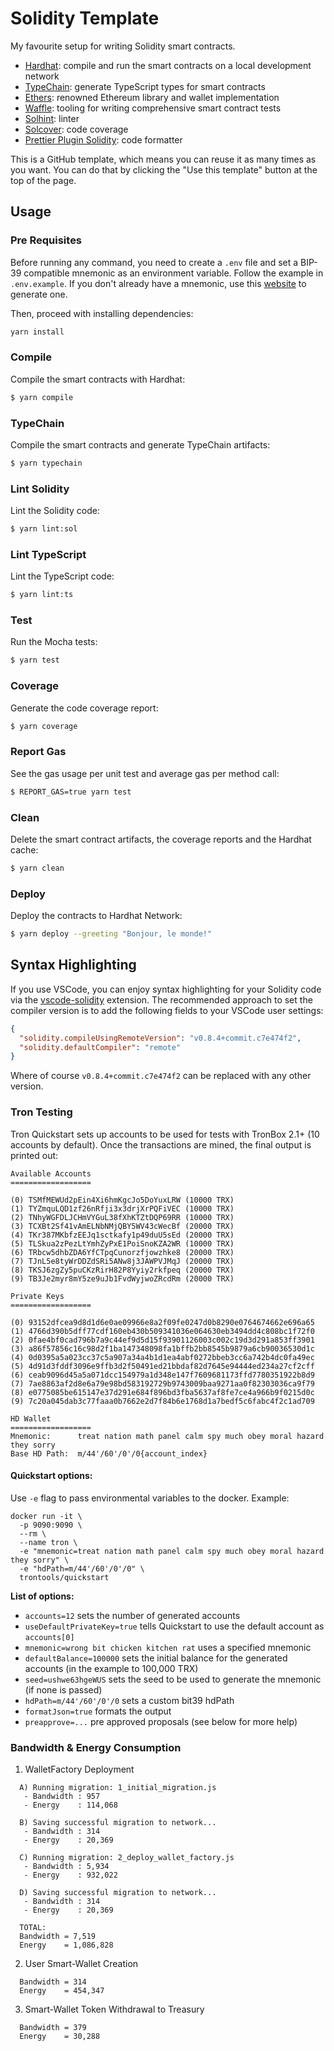 # Solidity Template

My favourite setup for writing Solidity smart contracts.

- [Hardhat](https://github.com/nomiclabs/hardhat): compile and run the smart contracts on a local development network
- [TypeChain](https://github.com/ethereum-ts/TypeChain): generate TypeScript types for smart contracts
- [Ethers](https://github.com/ethers-io/ethers.js/): renowned Ethereum library and wallet implementation
- [Waffle](https://github.com/EthWorks/Waffle): tooling for writing comprehensive smart contract tests
- [Solhint](https://github.com/protofire/solhint): linter
- [Solcover](https://github.com/sc-forks/solidity-coverage): code coverage
- [Prettier Plugin Solidity](https://github.com/prettier-solidity/prettier-plugin-solidity): code formatter

This is a GitHub template, which means you can reuse it as many times as you want. You can do that by clicking the "Use this
template" button at the top of the page.

## Usage

### Pre Requisites

Before running any command, you need to create a `.env` file and set a BIP-39 compatible mnemonic as an environment
variable. Follow the example in `.env.example`. If you don't already have a mnemonic, use this [website](https://iancoleman.io/bip39/) to generate one.

Then, proceed with installing dependencies:

```sh
yarn install
```

### Compile

Compile the smart contracts with Hardhat:

```sh
$ yarn compile
```

### TypeChain

Compile the smart contracts and generate TypeChain artifacts:

```sh
$ yarn typechain
```

### Lint Solidity

Lint the Solidity code:

```sh
$ yarn lint:sol
```

### Lint TypeScript

Lint the TypeScript code:

```sh
$ yarn lint:ts
```

### Test

Run the Mocha tests:

```sh
$ yarn test
```

### Coverage

Generate the code coverage report:

```sh
$ yarn coverage
```

### Report Gas

See the gas usage per unit test and average gas per method call:

```sh
$ REPORT_GAS=true yarn test
```

### Clean

Delete the smart contract artifacts, the coverage reports and the Hardhat cache:

```sh
$ yarn clean
```

### Deploy

Deploy the contracts to Hardhat Network:

```sh
$ yarn deploy --greeting "Bonjour, le monde!"
```

## Syntax Highlighting

If you use VSCode, you can enjoy syntax highlighting for your Solidity code via the
[vscode-solidity](https://github.com/juanfranblanco/vscode-solidity) extension. The recommended approach to set the
compiler version is to add the following fields to your VSCode user settings:

```json
{
  "solidity.compileUsingRemoteVersion": "v0.8.4+commit.c7e474f2",
  "solidity.defaultCompiler": "remote"
}
```

Where of course `v0.8.4+commit.c7e474f2` can be replaced with any other version.

### Tron Testing

Tron Quickstart sets up accounts to be used for tests with TronBox 2.1+ (10 accounts by default). Once the transactions are mined, the final output is printed out:

```
Available Accounts
==================

(0) TSMfMEWUd2pEin4Xi6hmKgcJo5DoYuxLRW (10000 TRX)
(1) TYZmquLQD1zf26nRfji3x3drjXrPQFiVEC (10000 TRX)
(2) TNhyWGFDLJCHmVYGuL38fXhKTZtDQP69RR (10000 TRX)
(3) TCXBt2Sf41vAmELNbNMjQBY5WV43cWecBf (20000 TRX)
(4) TKr387MKbfzEEJq1sctkafy1p49duU5sEd (20000 TRX)
(5) TLSkua2zPezLtYmhZyPxE1PoiSnoKZA2WR (10000 TRX)
(6) TRbcw5dhbZDA6YfCTpqCunorzfjowzhke8 (20000 TRX)
(7) TJnL5e8tyWrDDZdSRi5ANw8j3JAWPVJMqJ (20000 TRX)
(8) TKSJ6zgZy5puCKzRirH82P8Yyiy2rkfpeq (20000 TRX)
(9) TB3Je2myr8mY5ze9uJb1FvdWyjwoZRcdRm (20000 TRX)

Private Keys
==================

(0) 93152dfcea9d8d1d6e0ae09966e8a2f09fe0247d0b8290e0764674662e696a65
(1) 4766d390b5dff77cdf160eb430b509341036e064630eb3494dd4c808bc1f72f0
(2) 0fae4bf0cad796b7a9c44ef9d5d15f93901126003c002c19d3d291a853ff3901
(3) a86f57856c16c98d2f1ba147348098fa1bffb2bb8545b9879a6cb90036530d1c
(4) 0d0395a5a023cc37c5a907a34a4b1d1ea4abf0272bbeb3cc6a742b4dc0fa49ec
(5) 4d91d3fddf3096e9ffb3d2f50491ed21bbdaf82d7645e94444ed234a27cf2cff
(6) ceab9096d45a5a071dcc154979a1d348e147f7609681173ffd7780351922b8d9
(7) 7ae8863af2d8e6a79e98bd583192729b9743009baa9271aa0f82303036ca9f79
(8) e0775085be615147e37d291e684f896bd3fba5637af8fe7ce4a966b9f0215d0c
(9) 7c20a045dab3c77faaa0b7662e2d7f84b6e1768d1a7bedf5c6fabc4f2c1ad709

HD Wallet
==================
Mnemonic:      treat nation math panel calm spy much obey moral hazard they sorry
Base HD Path:  m/44'/60'/0'/0{account_index}
```

#### Quickstart options:

Use `-e` flag to pass environmental variables to the docker.
Example:

```
docker run -it \
  -p 9090:9090 \
  --rm \
  --name tron \
  -e "mnemonic=treat nation math panel calm spy much obey moral hazard they sorry" \
  -e "hdPath=m/44'/60'/0'/0" \
  trontools/quickstart
```

**List of options:**

- `accounts=12` sets the number of generated accounts
- `useDefaultPrivateKey=true` tells Quickstart to use the default account as `accounts[0]`
- `mnemonic=wrong bit chicken kitchen rat` uses a specified mnemonic
- `defaultBalance=100000` sets the initial balance for the generated accounts (in the example to 100,000 TRX)
- `seed=ushwe63hgeWUS` sets the seed to be used to generate the mnemonic (if none is passed)
- `hdPath=m/44'/60'/0'/0` sets a custom bit39 hdPath
- `formatJson=true` formats the output
- `preapprove=...` pre approved proposals (see below for more help)

### Bandwidth & Energy Consumption

1. WalletFactory Deployment

```
  A) Running migration: 1_initial_migration.js
   - Bandwidth : 957
   - Energy    : 114,068

  B) Saving successful migration to network...
   - Bandwidth : 314
   - Energy    : 20,369

  C) Running migration: 2_deploy_wallet_factory.js
   - Bandwidth : 5,934
   - Energy    : 932,022

  D) Saving successful migration to network...
   - Bandwidth : 314
   - Energy    : 20,369

  TOTAL:
  Bandwidth = 7,519
  Energy    = 1,086,828
```

2. User Smart-Wallet Creation

```
  Bandwidth = 314
  Energy    = 454,347
```

3. Smart-Wallet Token Withdrawal to Treasury

```
  Bandwidth = 379
  Energy    = 30,288
```
